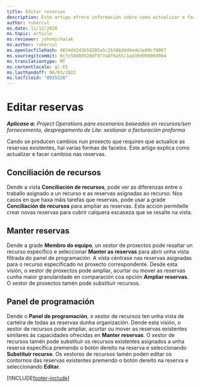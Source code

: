 ```yaml
---
title: Editar reservas
description: Este artigo ofrece información sobre como actualizar e facer cambios nas reservas.
author: ruhercul
ms.date: 11/12/2020
ms.topic: article
ms.reviewer: johnmichalak
ms.author: ruhercul
ms.openlocfilehash: 4834d42d3b5d285a5c1b386ddd4ede1e09cf0067
ms.sourcegitcommit: 6cfc50d89528df977a8f6a55c1ad39d99800d9b4
ms.translationtype: MT
ms.contentlocale: gl-ES
ms.lasthandoff: 06/03/2022
ms.locfileid: "8915228"
---
```

# <a name="edit-bookings"></a>Editar reservas

_**Aplícase a:** Project Operations para escenarios baseados en recursos/sen fornecemento, despregamento de Lite: xestionar a facturación proforma_


Cando se producen cambios nun proxecto que requiren que actualice as reservas existentes, hai varias formas de facelos. Este artigo explica como actualizar e facer cambios nas reservas.

## <a name="resource-reconciliation"></a>Conciliación de recursos

Dende a vista **Conciliación de recursos**, pode ver as diferenzas entre o traballo asignado a un recurso e as reservas asignadas ao recurso. Nos casos en que haxa máis tarefas que reservas, pode usar a grade **Conciliación de recursos** para ampliar as reservas. Esta acción permítelle crear novas reservas para cubrir calquera escaseza que se resalte na vista.

## <a name="maintain-bookings"></a>Manter reservas

Dende a grade **Membro do equipo**, un xestor de proxectos pode resaltar un recurso específico e seleccionar **Manter as reservas** para abrir unha vista filtrada do panel de programación. A vista céntrase nas reservas asignadas para o recurso especificado no proxecto correspondente. Desde esta visión, o xestor de proxectos pode ampliar, acurtar ou mover as reservas cunha maior granularidade en comparación coa opción **Ampliar reservas**. O xestor de proxectos tamén pode substituír recursos.

## <a name="schedule-board"></a>Panel de programación

Dende o **Panel de programación**, o xestor de recursos ten unha vista de carteira de todas as reservas dunha organización. Dende esta visión, o xestor de recursos pode ampliar, acurtar ou mover as reservas existentes similares ás capacidades ofrecidas en **Manter reservas**. O xestor de recursos tamén pode substituír os recursos existentes asignados a unha reserva específica premendo o botón dereito na reserva e seleccionando **Substituír recurso**. Os xestores de recursos tamén poden editar os contornos das reservas existentes premendo o botón dereito na reserva e seleccionando **Editar**.


[!INCLUDE[footer-include](../includes/footer-banner.md)]